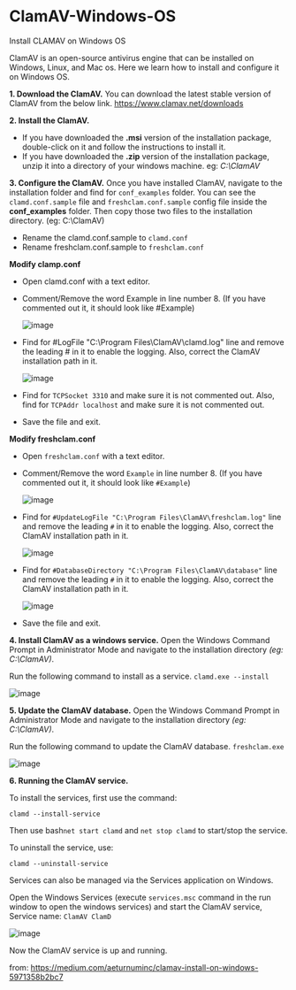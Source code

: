 # ClamAV-Windows-OS
Install CLAMAV on Windows OS

ClamAV is an open-source antivirus engine that can be installed on Windows, Linux, and Mac os. Here we learn how to install and configure it on Windows OS.

**1. Download the ClamAV.**
You can download the latest stable version of ClamAV from the below link. https://www.clamav.net/downloads

**2. Install the ClamAV.**
  - If you have downloaded the **.msi** version of the installation package, double-click on it and follow the instructions to install it.
  - If you have downloaded the **.zip** version of the installation package, unzip it into a directory of your windows machine. eg: *C:\ClamAV*

**3. Configure the ClamAV.**
Once you have installed ClamAV, navigate to the installation folder and find for `conf_examples` folder. You can see the `clamd.conf.sample` file and `freshclam.conf.sample` config file inside the __conf_examples__ folder. Then copy those two files to the installation directory. (eg: C:\ClamAV)
  - Rename the clamd.conf.sample to `clamd.conf`
  - Rename freshclam.conf.sample to `freshclam.conf`
    
  **Modify clamp.conf**

  - Open clamd.conf with a text editor.
  - Comment/Remove the word Example in line number 8. (If you have commented out it, it should look like #Example)

      ![image](https://github.com/user-attachments/assets/a7f8d139-971d-4b3d-92ce-47d7515a9d3a)
    
  - Find for #LogFile "C:\Program Files\ClamAV\clamd.log" line and remove the leading # in it to enable the logging. Also, correct the ClamAV installation path in it.

      ![image](https://github.com/user-attachments/assets/12c2d60f-aa65-4977-9f51-2367eed13715)
    
  - Find for `TCPSocket 3310` and make sure it is not commented out.
    Also, find for `TCPAddr localhost` and make sure it is not commented out.
  - Save the file and exit.

  **Modify freshclam.conf**

  - Open `freshclam.conf` with a text editor.
  - Comment/Remove the word `Example` in line number 8. (If you have commented out it, it should look like `#Example`)

      ![image](https://github.com/user-attachments/assets/5c9086cc-3b2c-42b0-ac8a-4de7e0b07dd2)

  - Find for `#UpdateLogFile "C:\Program Files\ClamAV\freshclam.log"` line and remove the leading `#` in it to enable the logging. Also, correct the ClamAV installation path in it.

      ![image](https://github.com/user-attachments/assets/c6f74b40-5d54-4b88-a90a-a0f7da3cbf07)

  - Find for `#DatabaseDirectory "C:\Program Files\ClamAV\database"` line and remove the leading `#` in it to enable the logging. Also, correct the ClamAV installation path in it.

      ![image](https://github.com/user-attachments/assets/8729fcf9-7749-4867-b4f1-3eeb89bc1d5a)

  - Save the file and exit.
    
**4. Install ClamAV as a windows service.**
Open the Windows Command Prompt in Administrator Mode and navigate to the installation directory *(eg: C:\ClamAV)*.

Run the following command to install as a service.
`clamd.exe --install`

![image](https://github.com/user-attachments/assets/cb78ab0c-2f8a-4f9a-9cc3-59ddb94bf299)


**5. Update the ClamAV database.**
Open the Windows Command Prompt in Administrator Mode and navigate to the installation directory *(eg: C:\ClamAV)*.

Run the following command to update the ClamAV database.
`freshclam.exe`

![image](https://github.com/user-attachments/assets/897a1fa1-456e-4b13-a417-c4c1ad57bfd2)

**6. Running the ClamAV service.**

To install the services, first use the command:
```
clamd --install-service
```
Then use bash```net start clamd``` and ```net stop clamd``` to start/stop the service.

To uninstall the service, use:
```
clamd --uninstall-service
```
Services can also be managed via the Services application on Windows.

Open the Windows Services (execute `services.msc` command in the run window to open the windows services) and start the ClamAV service,
Service name: `ClamAV ClamD`

![image](https://github.com/user-attachments/assets/0aacdd8c-dcc8-412d-b193-29810d64a5db)

Now the ClamAV service is up and running.






from: https://medium.com/aeturnuminc/clamav-install-on-windows-5971358b2bc7







